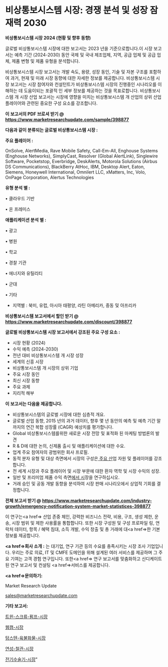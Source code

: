 # 비상통보시스템 시장: 경쟁 분석 및 성장 잠재력 2030

<strong>비상통보시스템 시장 2024 (현황 및 향후 동향)</strong>

글로벌 비상통보시스템 시장에 대한 보고서는 2023 년을 기준으로합니다.이 시장 보고서는 예측 기간 (2024-2030) 동안 국제 및 국내 제조업체, 지역, 공급 업체 및 공급 업체, 제품 변형 및 제품 유형을 분석합니다.

비상통보시스템 시장 보고서는 개발 속도, 용량, 성장 동인, 기술 및 자본 구조를 포함하여 과거, 현재 및 미래 시장 동향에 대한 자세한 정보를 제공합니다. 비상통보시스템 시장 보고서는 시장 참여자와 컨설턴트가 비상통보시스템 시장의 진행중인 시나리오를 이해하는 데 도움이되는 포괄적 인 세부 정보를 제공하는 것을 목표로합니다. 비상통보시스템 개 시장 산업 보고서는 시장에 영향을 미치는 비상통보시스템 개 산업의 상위 산업 플레이어와 관련된 중요한 구성 요소를 강조합니다.



<strong>이 보고서의 PDF 브로셔 받기 @ <a href=https://www.marketresearchupdate.com/sample/398877>https://www.marketresearchupdate.com/sample/398877</a></strong>



<strong>다음과 같이 분류되는 글로벌 비상통보시스템 시장 :</strong>



<strong>주요 플레이어 :</strong>

OnSolve, AlertMedia, Rave Mobile Safety, Call-Em-All, Enghouse Systems (Enghouse Networks), SimplyCast, Resolver (Global AlertLink), Singlewire Software, Pocketstop, Everbridge, DeskAlerts, Motorola Solutions (Airbus DS Communications), BlackBerry AtHoc, IBM, Desktop Alert, Eaton, Siemens, Honeywell International, Omnilert LLC, xMatters, Inc, Volo, OnPage Corporation, Alertus Technologies



<strong>유형 분석 별 :</strong>

• 클라우드 기반

• 온 프레미스



<strong>애플리케이션 분석 별 :</strong>

• 광고

• 병원

• 학교

• 경찰 기관

• 에너지와 유틸리티

• 군대

• 기타

<ul>
  <li>지역별 : 북미, 유럽, 아시아 태평양, 라틴 아메리카, 중동 및 아프리카</li>
</ul>


<strong>비상통보시스템 보고서에서 할인 받기 @ <a href=https://www.marketresearchupdate.com/discount/398877>https://www.marketresearchupdate.com/discount/398877</a></strong>



<strong>글로벌 비상통보시스템 시장 보고서에서 강조된 주요 구성 요소 :</strong>
<ul>
  <li>시장 현황 (2024)</li>
  <li>수익 예측 (2024-2030)</li>
  <li>전년 대비 비상통보시스템 개 시장 성장</li>
  <li>세계의 신흥 시장</li>
  <li>비상통보시스템 개 시장의 상위 기업</li>
  <li>주요 시장 동인</li>
  <li>최신 시장 동향</li>
  <li>주요 과제</li>
  <li>지리적 해부</li>
</ul>


<strong>이 보고서는 다음을 제공합니다.</strong>
<ul>
  <li>비상통보시스템의 글로벌 시장에 대한 심층적 개요.</li>
  <li>글로벌 산업 동향, 2015 년의 과거 데이터, 향후 몇 년 동안의 예측 및 예측 기간 말까지의 연간 복합 성장률 (CAGR) 예상치를 평가합니다.</li>
  <li>Global 비상통보시스템를위한 새로운 시장 전망 및 표적화 된 마케팅 방법론의 발견</li>
  <li>R &amp; D에 대한 논의, 신제품 출시 및 애플리케이션에 대한 수요.</li>
  <li>업계 주요 참여자의 광범위한 회사 프로필.</li>
  <li>동적 분자 유형 및 대상 측면에서 시장의 구성은<a href=> 주요 산</a>업 자원 및 플레이어를 강조합니다.</li>
  <li>전 세계 시장과 주요 플레이어 및 시장 부문에 대한 환자 역학 및 시장 수익의 성장.</li>
  <li>일반 및 프리미엄 제품 수익 측면<a href=>에서 시</a>장을 연구하십시오.</li>
  <li>거래 승인 및 공동 개발 동향을 분석하여 시장 판매 시나리오에서 상업적 기회를 결정합니다.</li>
</ul>



<strong>전체 보고서 받기 @ <a href=https://www.marketresearchupdate.com/industry-growth/emergency-notification-system-market-statistices-398877>https://www.marketresearchupdate.com/industry-growth/emergency-notification-system-market-statistices-398877</a></strong>

이 연구는<a href=> 산업 존중</a> 체인, 강력한 비즈니스 전략, 비용, 구조, 생성 제한, 운송, 시장 범위 및 제한 사용률을 통합합니다. 또한 시장 구성원 및 구성 프로파일 링, 연락처 데이터, 항목 / 혜택 침대, 소득 개발, 수익 창출 및 총 거래에 대<a href=>한 기본 </a>정보를 제공합니다.



<strong><a href=>회사 소</a>개 :</strong>
는 대기업, 연구 기관 등의 수요를 충족시키는 시장 조사 기업입니다. 우리는 주로 의료, IT 및 CMFE 도메인을 위해 설계된 여러 서비스를 제공하며 그 주요 기여는 고객 경험 연구입니다. 또한<a href=> 연구 보</a>고서를 맞춤화하고 신디케이트 된 연구 보고서 및 컨설팅 <a href=>서비스</a>를 제공합니다.



<strong><a href=>문의하기:</a></strong>

Market Research Update

sales@marketresearchupdate.com



<strong>기타 보고서:</strong>

<a href=https://www.linkedin.com/pulse/트윈-스크류-펌프-시장-세분화-연구-및-목표-고객2029년-consumer-connection-chronicles-24-/>트윈-스크류-펌프-시장</a>

<a href=https://www.linkedin.com/pulse/웹캠-시장-경쟁-분석-및-성장-잠재력-2029-analytics-avenue-adventures-24-ana-tvscf/>웹캠-시장</a>

<a href=https://www.linkedin.com/pulse/텅스텐-육불화물-시장-현재-및-미래-성장-2029-trend-tracking-tips-360-analysis-57bof/>텅스텐-육불화물-시장</a>

<a href=https://www.linkedin.com/pulse/연성-철관-시장-동향-및-성장-전망-survey-spotlight-pro-24-analysis-u0bhf/>연성-철관-시장</a>

<a href=https://www.linkedin.com/pulse/전기수술기-시장-규모-및-성장-2023-isdailynews-vrevf/>전기수술기-시장</a>"
